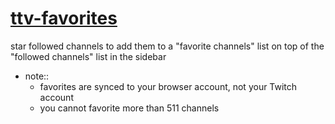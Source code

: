 # [ttv-favorites]()

star followed channels to add them to a "favorite channels" list on top of the "followed channels" list in the sidebar

<!-- TODO put a gif here -->

- note::
	- favorites are synced to your browser account, not your Twitch account
	- you cannot favorite more than 511 channels
